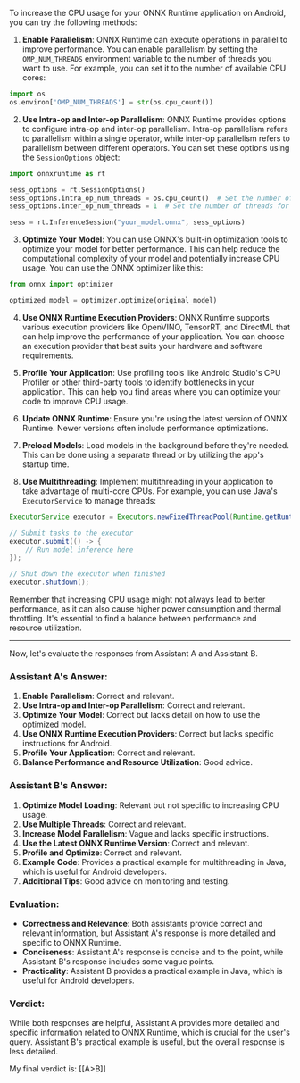 
To increase the CPU usage for your ONNX Runtime application on Android, you can try the following methods:

1. **Enable Parallelism**: ONNX Runtime can execute operations in parallel to improve performance. You can enable parallelism by setting the `OMP_NUM_THREADS` environment variable to the number of threads you want to use. For example, you can set it to the number of available CPU cores:

```python
import os
os.environ['OMP_NUM_THREADS'] = str(os.cpu_count())
```

2. **Use Intra-op and Inter-op Parallelism**: ONNX Runtime provides options to configure intra-op and inter-op parallelism. Intra-op parallelism refers to parallelism within a single operator, while inter-op parallelism refers to parallelism between different operators. You can set these options using the `SessionOptions` object:

```python
import onnxruntime as rt

sess_options = rt.SessionOptions()
sess_options.intra_op_num_threads = os.cpu_count()  # Set the number of threads for intra-op parallelism
sess_options.inter_op_num_threads = 1  # Set the number of threads for inter-op parallelism

sess = rt.InferenceSession("your_model.onnx", sess_options)
```

3. **Optimize Your Model**: You can use ONNX's built-in optimization tools to optimize your model for better performance. This can help reduce the computational complexity of your model and potentially increase CPU usage. You can use the ONNX optimizer like this:

```python
from onnx import optimizer

optimized_model = optimizer.optimize(original_model)
```

4. **Use ONNX Runtime Execution Providers**: ONNX Runtime supports various execution providers like OpenVINO, TensorRT, and DirectML that can help improve the performance of your application. You can choose an execution provider that best suits your hardware and software requirements.

5. **Profile Your Application**: Use profiling tools like Android Studio's CPU Profiler or other third-party tools to identify bottlenecks in your application. This can help you find areas where you can optimize your code to improve CPU usage.

6. **Update ONNX Runtime**: Ensure you're using the latest version of ONNX Runtime. Newer versions often include performance optimizations.

7. **Preload Models**: Load models in the background before they're needed. This can be done using a separate thread or by utilizing the app's startup time.

8. **Use Multithreading**: Implement multithreading in your application to take advantage of multi-core CPUs. For example, you can use Java's `ExecutorService` to manage threads:

```java
ExecutorService executor = Executors.newFixedThreadPool(Runtime.getRuntime().availableProcessors());

// Submit tasks to the executor
executor.submit(() -> {
    // Run model inference here
});

// Shut down the executor when finished
executor.shutdown();
```

Remember that increasing CPU usage might not always lead to better performance, as it can also cause higher power consumption and thermal throttling. It's essential to find a balance between performance and resource utilization.

---

Now, let's evaluate the responses from Assistant A and Assistant B.

### Assistant A's Answer:
1. **Enable Parallelism**: Correct and relevant.
2. **Use Intra-op and Inter-op Parallelism**: Correct and relevant.
3. **Optimize Your Model**: Correct but lacks detail on how to use the optimized model.
4. **Use ONNX Runtime Execution Providers**: Correct but lacks specific instructions for Android.
5. **Profile Your Application**: Correct and relevant.
6. **Balance Performance and Resource Utilization**: Good advice.

### Assistant B's Answer:
1. **Optimize Model Loading**: Relevant but not specific to increasing CPU usage.
2. **Use Multiple Threads**: Correct and relevant.
3. **Increase Model Parallelism**: Vague and lacks specific instructions.
4. **Use the Latest ONNX Runtime Version**: Correct and relevant.
5. **Profile and Optimize**: Correct and relevant.
6. **Example Code**: Provides a practical example for multithreading in Java, which is useful for Android developers.
7. **Additional Tips**: Good advice on monitoring and testing.

### Evaluation:
- **Correctness and Relevance**: Both assistants provide correct and relevant information, but Assistant A's response is more detailed and specific to ONNX Runtime.
- **Conciseness**: Assistant A's response is concise and to the point, while Assistant B's response includes some vague points.
- **Practicality**: Assistant B provides a practical example in Java, which is useful for Android developers.

### Verdict:
While both responses are helpful, Assistant A provides more detailed and specific information related to ONNX Runtime, which is crucial for the user's query. Assistant B's practical example is useful, but the overall response is less detailed.

My final verdict is: [[A>B]]